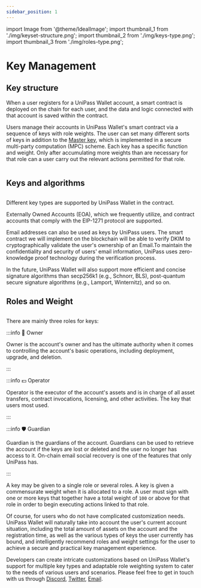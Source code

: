 ```yaml
---
sidebar_position: 1
---
```


import Image from '@theme/IdealImage';
import thumbnail_1 from './img/keyset-structure.png';
import thumbnail_2 from './img/keys-type.png';
import thumbnail_3 from './img/roles-type.png';

# Key Management

## Key structure

When a user registers for a UniPass Wallet account, a smart contract is deployed on the chain for each user, and the data and logic connected with that account is saved within the contract.

Users manage their accounts in UniPass Wallet's smart contract via a sequence of keys with role weights. The user can set many different sorts of keys in addition to the [Master key](./03-master-key.md), which is implemented in a secure multi-party computation (MPC) scheme. Each key has a specific function and weight. Only after accumulating more weights than are necessary for that role can a user carry out the relevant actions permitted for that role.

<p align="center">
    <Image img={thumbnail_1} width="80%" />
</p>


## Keys and algorithms

<p align="center">
    <Image img={thumbnail_2} width="80%" />
</p>

Different key types are supported by UniPass Wallet in the contract.

Externally Owned Accounts (EOA), which we frequently utilize, and contract accounts that comply with the EIP-1271 protocol are supported.

Email addresses can also be used as keys by UniPass users. The smart contract we will implement on the blockchain will be able to verify DKIM to cryptographically validate the user's ownership of an Email.To maintain the confidentiality and security of users' email information, UniPass uses zero-knowledge proof technology during the verification process.

In the future, UniPass Wallet will also support more efficient and concise signature algorithms than secp256k1 (e.g., Schnorr, BLS), post-quantum secure signature algorithms (e.g., Lamport, Winternitz), and so on.

## Roles and Weight

<p align="center">
    <Image img={thumbnail_3} width="80%"/>
</p>

There are mainly three roles for keys:

:::info 👤 Owner

Owner is the account's owner and has the ultimate authority when it comes to controlling the account's basic operations, including deployment, upgrade, and deletion.

:::

:::info 💵 Operator

Operator is the executor of the account's assets and is in charge of all asset transfers, contract invocations, licensing, and other activities. The key that users most used.

:::

:::info 🛡️ Guardian

Guardian is the guardians of the account. Guardians can be used to retrieve the account if the keys are lost or deleted and the user no longer has access to it. On-chain email social recovery is one of the features that only UniPass has.

:::

A key may be given to a single role or several roles. A key is given a commensurate weight when it is allocated to a role. A user must sign with one or more keys that together have a total weight of `100` or above for that role in order to begin executing actions linked to that role.

Of course, for users who do not have complicated customization needs. UniPass Wallet will naturally take into account the user's current account situation, including the total amount of assets on the account and the registration time, as well as the various types of keys the user currently has bound, and intelligently recommend roles and weight settings for the user to achieve a secure and practical key management experience.

Developers can create intricate customizations based on UniPass Wallet's support for multiple key types and adaptable role weighting system to cater to the needs of various users and scenarios. Please feel free to get in touch with us through [Discord](https://discord.gg/XaRMFW85Pg), [Twitter](https://twitter.com/UniPassID), [Email](mailto:contact@unipass.id).
